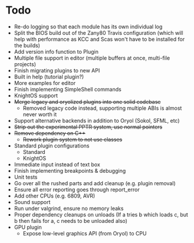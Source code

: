 # Todo

* Re-do logging so that each module has its own individual log
* Split the BIOS build out of the Zany80 Travis configuration (which will help
with performance as KCC and Scas won't have to be installed for the builds)
* Add version info function to Plugin
* Multiple file support in editor (multiple buffers at once, multi-file projects)
* Finish migrating plugins to new API
* Built in help (tutorial plugin?)
* More examples for editor
* Finish implementing SimpleShell commands
* KnightOS support
* ~~Merge legacy and oryolized plugins into one solid codebase~~
	* Removed legacy code instead, supporting multiple ABIs is almost never worth it
* Support alternative backends in addition to Oryol (Sokol, SFML, etc)
* ~~Strip out the experimental PPTR system, use normal pointers~~
* ~~Remove dependency on C++~~
	* ~~Rework plugin system to not use classes~~
* Standard plugin configurations
	* Standard
	* KnightOS
* Immediate input instead of text box
* Finish implementing breakpoints & debugging
* Unit tests
* Go over all the rushed parts and add cleanup (e.g. plugin removal)
* Ensure all error reporting goes through report_error
* Add other CPUs (e.g. 6809, AVR)
* Sound support
* Run under valgrind, ensure no memory leaks
* Proper dependency cleanups on unloads
	(If a tries b which loads c, but b then fails for a, c needs to be unloaded also)
* GPU plugin
	* Expose low-level graphics API (from Oryol) to CPU
